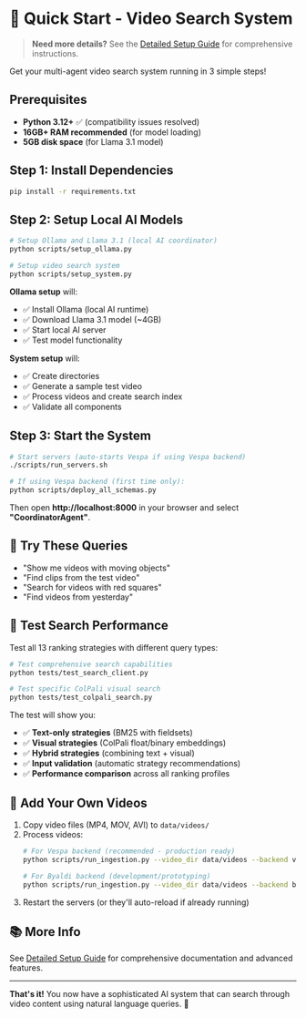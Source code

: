 # 🚀 Quick Start - Video Search System

> **Need more details?** See the [Detailed Setup Guide](docs/setup/detailed_setup.md) for comprehensive instructions.

Get your multi-agent video search system running in 3 simple steps!

## Prerequisites

- **Python 3.12+** ✅ (compatibility issues resolved)
- **16GB+ RAM recommended** (for model loading)
- **5GB disk space** (for Llama 3.1 model)

## Step 1: Install Dependencies

```bash
pip install -r requirements.txt
```

## Step 2: Setup Local AI Models

```bash
# Setup Ollama and Llama 3.1 (local AI coordinator)
python scripts/setup_ollama.py

# Setup video search system
python scripts/setup_system.py
```

**Ollama setup** will:
- ✅ Install Ollama (local AI runtime)
- ✅ Download Llama 3.1 model (~4GB)
- ✅ Start local AI server
- ✅ Test model functionality

**System setup** will:
- ✅ Create directories
- ✅ Generate a sample test video  
- ✅ Process videos and create search index
- ✅ Validate all components

## Step 3: Start the System

```bash
# Start servers (auto-starts Vespa if using Vespa backend)
./scripts/run_servers.sh

# If using Vespa backend (first time only):
python scripts/deploy_all_schemas.py
```

Then open **http://localhost:8000** in your browser and select **"CoordinatorAgent"**.

## 🎯 Try These Queries

- "Show me videos with moving objects"
- "Find clips from the test video" 
- "Search for videos with red squares"
- "Find videos from yesterday"

## 🧪 Test Search Performance

Test all 13 ranking strategies with different query types:

```bash
# Test comprehensive search capabilities
python tests/test_search_client.py

# Test specific ColPali visual search
python tests/test_colpali_search.py
```

The test will show you:
- ✅ **Text-only strategies** (BM25 with fieldsets)
- ✅ **Visual strategies** (ColPali float/binary embeddings)  
- ✅ **Hybrid strategies** (combining text + visual)
- ✅ **Input validation** (automatic strategy recommendations)
- ✅ **Performance comparison** across all ranking profiles

## 🔧 Add Your Own Videos

1. Copy video files (MP4, MOV, AVI) to `data/videos/`
2. Process videos:
   ```bash
   # For Vespa backend (recommended - production ready)
   python scripts/run_ingestion.py --video_dir data/videos --backend vespa
   
   # For Byaldi backend (development/prototyping)
   python scripts/run_ingestion.py --video_dir data/videos --backend byaldi
   ```
3. Restart the servers (or they'll auto-reload if already running)

## 📚 More Info

See [Detailed Setup Guide](docs/setup/detailed_setup.md) for comprehensive documentation and advanced features.

---

**That's it!** You now have a sophisticated AI system that can search through video content using natural language queries. 🎉 